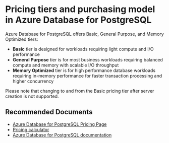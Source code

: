 <properties
    pageTitle="Pricing tiers and purchasing model in Azure Database for PostgreSQL"
    description="Pricing tiers and purchasing model in Azure Database for PostgreSQL"
    service="microsoft.dbforpostgresql"
    resource="servers"
    authors="ambhatna"
    ms.author="ambhatna"
    displayOrder="200"
    selfHelpType="generic"
    supportTopicIds="32640013"
    resourceTags="servers, databases"
    productPesIds="16222"
    cloudEnvironments="public"
    articleId="b46d2a72-9caa-429f-a718-4d4c84531ab3"
    />

# Pricing tiers and purchasing model in Azure Database for PostgreSQL

Azure Database for PostgreSQL offers Basic, General Purpose, and Memory Optimized tiers:

* **Basic** tier is designed for workloads requiring light compute and I/O performance
* **General Purpose** tier is for most business workloads requiring balanced compute and memory with scalable I/O throughput
* **Memory Optimized** tier is for high performance database workloads requiring in-memory performance for faster transaction processing and higher concurrency

Please note that changing to and from the Basic pricing tier after server creation is not supported.

## **Recommended Documents**

* [Azure Database for PostgreSQL Pricing Page](https://azure.microsoft.com/pricing/details/postgresql/)<br>
* [Pricing calculator](https://azure.microsoft.com/pricing/calculator/?service=postgresql/)<br>
* [Azure Database for PostgreSQL documentation](https://docs.microsoft.com/azure/postgresql/)
